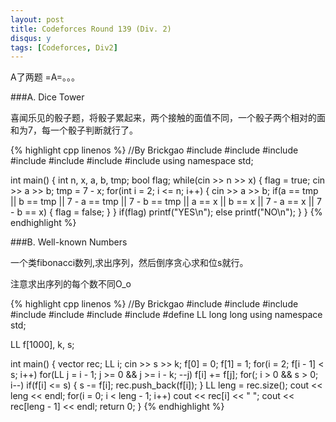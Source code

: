 ```yaml
---
layout: post
title: Codeforces Round 139 (Div. 2)
disqus: y
tags: [Codeforces, Div2]
---
```


A了两题 =A=。。。

###A. Dice Tower

喜闻乐见的骰子题，将骰子累起来，两个接触的面值不同，一个骰子两个相对的面和为7，每一个骰子判断就行了。

{% highlight cpp linenos %}
//By Brickgao
#include <iostream>
#include <cstdio>
#include <cstring>
#include <cmath>
#include <cstdlib>
#include <algorithm>
#include <vector>
using namespace std;


int main()
{
    int n, x, a, b, tmp;
    bool flag;
    while(cin >> n >> x)
    {
        flag = true;
        cin >> a >> b;
        tmp = 7 - x;
        for(int i = 2; i <= n; i++)
        {
            cin >> a >> b;
            if(a == tmp || b == tmp || 7 - a == tmp || 7 - b == tmp || a == x || b == x || 7 - a == x || 7 - b == x)
            {
                flag = false;
            }
        }
        if(flag) printf("YES\n");
        else printf("NO\n");
    }
}
{% endhighlight %}

###B. Well-known Numbers

一个类fibonacci数列,求出序列，然后倒序贪心求和位s就行。

注意求出序列的每个数不同O_o

{% highlight cpp linenos %}
//By Brickgao
#include <iostream>
#include <cstdio>
#include <cstring>
#include <cmath>
#include <cstdlib>
#include <algorithm>
#include <vector>
#define LL long long
using namespace std;

LL f[1000], k, s;

int main()
{
    vector <LL> rec;
    LL i;
    cin >> s >> k;
    f[0] = 0;
    f[1] = 1;
    for(i = 2; f[i - 1] < s; i++)
        for(LL j = i - 1; j >= 0 && j >= i - k; --j)
            f[i] += f[j];
    for(; i > 0 && s > 0; i--)
        if(f[i] <= s)
        {
            s -= f[i];
            rec.push_back(f[i]);
        }
    LL leng = rec.size();
    cout << leng << endl;
    for(i = 0; i < leng - 1; i++)
        cout << rec[i] << " ";
    cout << rec[leng - 1] << endl;
    return 0;
}
{% endhighlight %}

